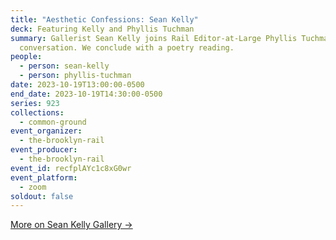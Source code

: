 ```yaml
---
title: "Aesthetic Confessions: Sean Kelly"
deck: Featuring Kelly and Phyllis Tuchman
summary: Gallerist Sean Kelly joins Rail Editor-at-Large Phyllis Tuchman for a
  conversation. We conclude with a poetry reading.
people:
  - person: sean-kelly
  - person: phyllis-tuchman
date: 2023-10-19T13:00:00-0500
end_date: 2023-10-19T14:30:00-0500
series: 923
collections:
  - common-ground
event_organizer:
  - the-brooklyn-rail
event_producer:
  - the-brooklyn-rail
event_id: recfplAYc1c8xG0wr
event_platform:
  - zoom
soldout: false
---
```

[M﻿ore on Sean Kelly Gallery →](https://www.skny.com/)
